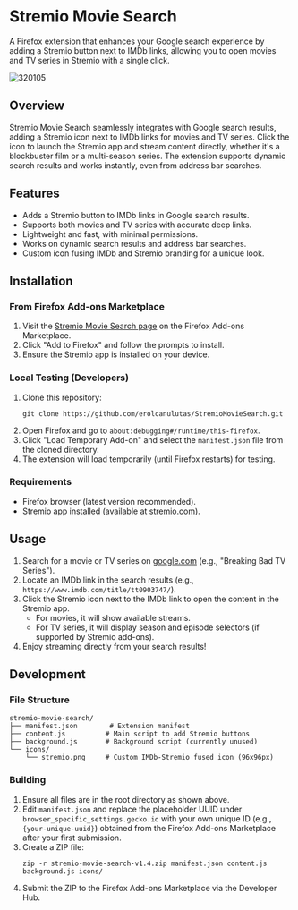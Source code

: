 # Stremio Movie Search

A Firefox extension that enhances your Google search experience by adding a Stremio button next to IMDb links, allowing you to open movies and TV series in Stremio with a single click.

![320105](https://github.com/user-attachments/assets/24584117-6185-4d01-a0df-5a7fdc549815)

## Overview

Stremio Movie Search seamlessly integrates with Google search results, adding a Stremio icon next to IMDb links for movies and TV series. Click the icon to launch the Stremio app and stream content directly, whether it's a blockbuster film or a multi-season series. The extension supports dynamic search results and works instantly, even from address bar searches.

## Features
- Adds a Stremio button to IMDb links in Google search results.
- Supports both movies and TV series with accurate deep links.
- Lightweight and fast, with minimal permissions.
- Works on dynamic search results and address bar searches.
- Custom icon fusing IMDb and Stremio branding for a unique look.

## Installation

### From Firefox Add-ons Marketplace
1. Visit the [Stremio Movie Search page](https://addons.mozilla.org/en-US/firefox/addon/stremio-movie-search/) on the Firefox Add-ons Marketplace.
2. Click "Add to Firefox" and follow the prompts to install.
3. Ensure the Stremio app is installed on your device.

### Local Testing (Developers)
1. Clone this repository:
   ```
   git clone https://github.com/erolcanulutas/StremioMovieSearch.git
   ```
2. Open Firefox and go to `about:debugging#/runtime/this-firefox`.
3. Click "Load Temporary Add-on" and select the `manifest.json` file from the cloned directory.
4. The extension will load temporarily (until Firefox restarts) for testing.

### Requirements
- Firefox browser (latest version recommended).
- Stremio app installed (available at [stremio.com](https://www.stremio.com)).

## Usage
1. Search for a movie or TV series on [google.com](https://www.google.com) (e.g., "Breaking Bad TV Series").
2. Locate an IMDb link in the search results (e.g., `https://www.imdb.com/title/tt0903747/`).
3. Click the Stremio icon next to the IMDb link to open the content in the Stremio app.
   - For movies, it will show available streams.
   - For TV series, it will display season and episode selectors (if supported by Stremio add-ons).
4. Enjoy streaming directly from your search results!

## Development

### File Structure
```
stremio-movie-search/
├── manifest.json        # Extension manifest
├── content.js          # Main script to add Stremio buttons
├── background.js       # Background script (currently unused)
└── icons/
    └── stremio.png     # Custom IMDb-Stremio fused icon (96x96px)
```

### Building
1. Ensure all files are in the root directory as shown above.
2. Edit `manifest.json` and replace the placeholder UUID under `browser_specific_settings.gecko.id` with your own unique ID (e.g., `{your-unique-uuid}`) obtained from the Firefox Add-ons Marketplace after your first submission.
3. Create a ZIP file:
   ```
   zip -r stremio-movie-search-v1.4.zip manifest.json content.js background.js icons/
   ```
4. Submit the ZIP to the Firefox Add-ons Marketplace via the Developer Hub.
